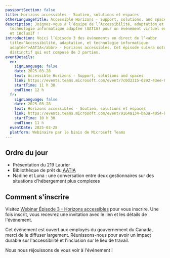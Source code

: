 ```yaml
---
passportSection: false
title: Horizons accessibles - Soutien, solutions et espaces
otherLanguageTitle: Accessible Horizons - Support, solutions, and spaces
description: Joignez-vous à l’équipe de l’Accessibilité, adaptation et
  technologie informatique adaptée (AATIA) pour un événement virtuel engageant
  et inclusif !
introduction: Voici l’épisode 3 des événements en direct de l’<abbr
  title="Accessibilité, adaptation, et technologie informatique
  adaptée">AATIA</abbr> - Horizons accessibles. Cet épisode suivra notre style
  distinctif qui est composé de 3 parties.
eventDetails:
  en:
    signLanguage: false
    date: 2025-03-28
    text: Accessible Horizons - Support, solutions and spaces
    link: https://events.teams.microsoft.com/event/7c0d3315-0292-43ee-8d2a-af6b3aaf3e42@d05bc194-94bf-4ad6-ae2e-1db0f2e38f5e
    startTime: 11 h 30
    endTime: 12 h
  fr:
    signLanguage: false
    date: 2025-03-28
    text: Horizons accessibles - Soutien, solutions et espaces
    link: https://events.teams.microsoft.com/event/9164a134-ba3a-4054-b917-886b7b558a4c@d05bc194-94bf-4ad6-ae2e-1db0f2e38f5e
    startTime: 10 h 30
    endTime: 11 h
  eventDate: 2025-03-28
  platform: Webinaire par le biais de Microsoft Teams
---
```

## Ordre du jour

* Présentation du 219 Laurier
* Bibliothèque de prêt du <abbr title="Accessibilité, adaptation et technologie informatique adaptée">AATIA</abbr>
* Nadine et Luna : une conversation entre deux gestionnaires sur des situations d'hébergement plus complexes 

## Comment s'inscrire

Visitez [Webinar Épisode 3 - Horizons accessibles](https://events.teams.microsoft.com/event/9164a134-ba3a-4054-b917-886b7b558a4c@d05bc194-94bf-4ad6-ae2e-1db0f2e38f5e) pour vous inscrire. Une fois inscrit, vous recevrez une invitation avec le lien et les détails de l'événement.

Cet événement est ouvert aux employés du gouvernement du Canada, merci de le diffuser largement. Réunissons-nous pour avoir un impact durable sur l'accessibilité et l'inclusion sur le lieu de travail.

Nous nous réjouissons de vous voir à l'événement !
